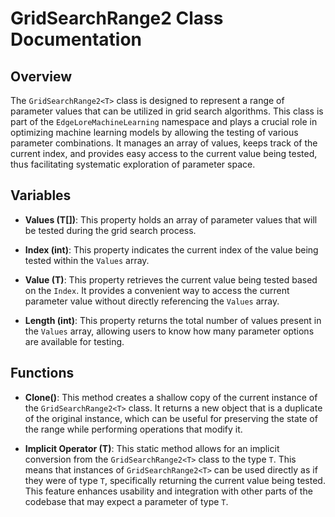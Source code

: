 # GridSearchRange2<T> Class Documentation

## Overview
The `GridSearchRange2<T>` class is designed to represent a range of parameter values that can be utilized in grid search algorithms. This class is part of the `EdgeLoreMachineLearning` namespace and plays a crucial role in optimizing machine learning models by allowing the testing of various parameter combinations. It manages an array of values, keeps track of the current index, and provides easy access to the current value being tested, thus facilitating systematic exploration of parameter space.

## Variables

- **Values (T[])**: This property holds an array of parameter values that will be tested during the grid search process.

- **Index (int)**: This property indicates the current index of the value being tested within the `Values` array.

- **Value (T)**: This property retrieves the current value being tested based on the `Index`. It provides a convenient way to access the current parameter value without directly referencing the `Values` array.

- **Length (int)**: This property returns the total number of values present in the `Values` array, allowing users to know how many parameter options are available for testing.

## Functions

- **Clone()**: This method creates a shallow copy of the current instance of the `GridSearchRange2<T>` class. It returns a new object that is a duplicate of the original instance, which can be useful for preserving the state of the range while performing operations that modify it.

- **Implicit Operator (T)**: This static method allows for an implicit conversion from the `GridSearchRange2<T>` class to the type `T`. This means that instances of `GridSearchRange2<T>` can be used directly as if they were of type `T`, specifically returning the current value being tested. This feature enhances usability and integration with other parts of the codebase that may expect a parameter of type `T`.